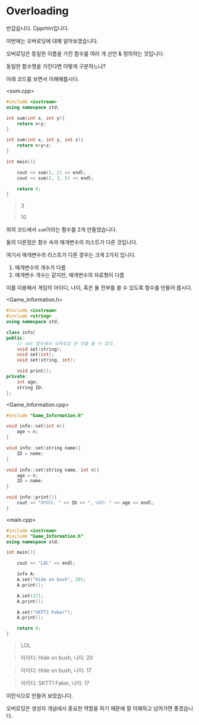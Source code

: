 # Overloading
반갑습니다. Cpprhtn입니다.

이번에는 오버로딩에 대해 알아보겠습니다.

오버로딩은 동일한 이름을 가진 함수를 여러 개 선언 & 정의하는 것입니다.

동일한 함수명을 가진다면 어떻게 구분하느냐?

아래 코드를 보면서 이해해봅시다.

<sum.cpp>

```cpp
#include <iostream>
using namespace std;

int sum(int x, int y){
    return x+y;
}

int sum(int x, int y, int z){
    return x+y+z;
}

int main(){

    cout << sum(1, 2) << endl;
    cout << sum(2, 3, 5) << endl;

    return 0;
}
```
> 3

> 10

위의 코드에서 `sum`이라는 함수를 2개 만들었습니다.

둘의 다른점은 함수 속의 매개변수의 리스트가 다른 것입니다.

여기서 매개변수의 리스트가 다른 경우는 크게 2가지 입니다.
1. 매개변수의 개수가 다름
2. 매개변수 개수는 같지만, 매개변수의 자료형이 다름


이를 이용해서 게임의 아이디, 나이, 혹은 둘 전부를 쓸 수 있도록 함수를 만들어 봅시다.

<Game_Information.h>

```cpp
#include <iostream>
#include <string>
using namespace std;

class info{
public:
    // set 함수에서 오버로딩 된 것을 볼 수 있다.
    void set(string);
    void set(int);
    void set(string, int);

    void print();
private:
    int age;
    string ID;
};
```

<Game_Information.cpp>

```cpp
#include "Game_Information.h"

void info::set(int n){
    age = n;
}

void info::set(string name){
    ID = name;
}

void info::set(string name, int n){
    age = n;
    ID = name;
}

void info::print(){
    cout << "아이디: " << ID << ", 나이: " << age << endl;
}
```

<main.cpp>

```cpp
#include <iostream>
#include "Game_Information.h"
using namespace std;

int main(){

    cout << "LOL" << endl;

    info A;
    A.set("Hide on bush", 20);
    A.print();

    A.set(17);
    A.print();

    A.set("SKTT1 Faker");
    A.print();

    return 0;
}
```
> LOL

> 아이디: Hide on bush, 나이: 20

> 아이디: Hide on bush, 나이: 17

> 아이디: SKTT1 Faker, 나이: 17

이런식으로 만들어 보았습니다.

오버로딩은 생성자 개념에서 중요한 역할을 하기 때문에 잘 이해하고 넘어가면 좋겠습니다.